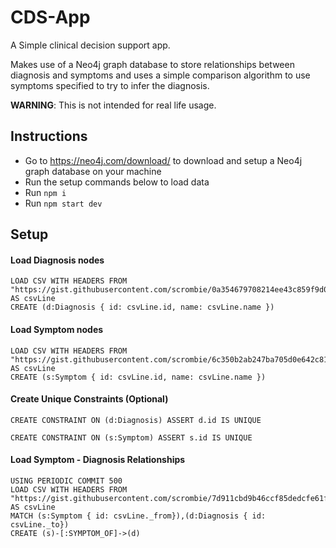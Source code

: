 # CDS-App
A Simple clinical decision support app.

Makes use of a Neo4j graph database to store relationships between diagnosis and symptoms and uses a simple comparison algorithm to use symptoms specified to try to infer the diagnosis.

**WARNING**: This is not intended for real life usage. 

## Instructions
- Go to https://neo4j.com/download/ to download and setup a Neo4j graph database on your machine
- Run the setup commands below to load data
- Run `npm i`
- Run `npm start dev`

## Setup 
#### Load Diagnosis nodes
```
LOAD CSV WITH HEADERS FROM "https://gist.githubusercontent.com/scrombie/0a354679708214ee43c859f9d07cbb01/raw/cdca15b1401288bf776d6d3302cd3ff7614e01cc/diagnosis.csv" AS csvLine
CREATE (d:Diagnosis { id: csvLine.id, name: csvLine.name })
```

#### Load Symptom nodes
```
LOAD CSV WITH HEADERS FROM "https://gist.githubusercontent.com/scrombie/6c350b2ab247ba705d0e642c811bb1c5/raw/93adf48e9badaf5b7e8052aa7dad7ea34e7fa72b/symptoms.csv" AS csvLine
CREATE (s:Symptom { id: csvLine.id, name: csvLine.name })
```

#### Create Unique Constraints (Optional)
```
CREATE CONSTRAINT ON (d:Diagnosis) ASSERT d.id IS UNIQUE
```

```
CREATE CONSTRAINT ON (s:Symptom) ASSERT s.id IS UNIQUE
```

#### Load Symptom - Diagnosis Relationships
```
USING PERIODIC COMMIT 500
LOAD CSV WITH HEADERS FROM "https://gist.githubusercontent.com/scrombie/7d911cbd9b46ccf85dedcfe61f17ca98/raw/797f72698b94d8d5878f090de40c17593d8de9f6/dia_sym_relationship.csv" AS csvLine
MATCH (s:Symptom { id: csvLine._from}),(d:Diagnosis { id: csvLine._to})
CREATE (s)-[:SYMPTOM_OF]->(d)
```
